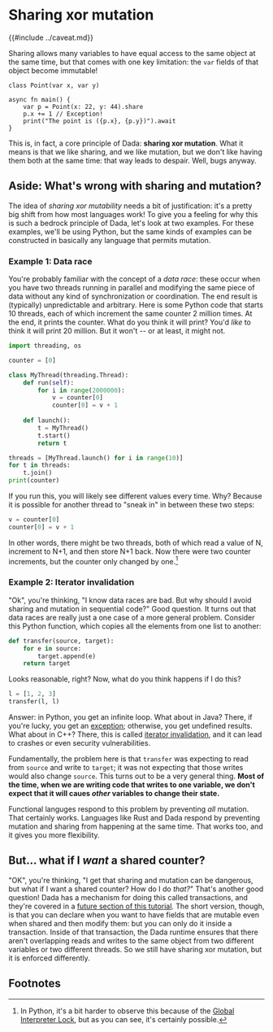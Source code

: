 # Sharing xor mutation

{{#include ../caveat.md}}

Sharing allows many variables to have equal access to the same object at the same time, but that comes with one key limitation: the `var` fields of that object become immutable!

```
class Point(var x, var y)

async fn main() {
    var p = Point(x: 22, y: 44).share
    p.x += 1 // Exception!
    print("The point is ({p.x}, {p.y})").await
}
```

This is, in fact, a core principle of Dada: **sharing xor mutation**. What it means is that we like sharing, and we like mutation, but we don't like having them both at the same time: that way leads to despair. Well, bugs anyway.

## Aside: What's wrong with sharing and mutation?

The idea of *sharing xor mutability* needs a bit of justification: it's a pretty big shift from how most languages work! To give you a feeling for why this is such a bedrock principle of Dada, let's look at two examples. For these examples, we'll be using Python, but the same kinds of examples can be constructed in basically any language that permits mutation.

### Example 1: Data race

You're probably familiar with the concept of a *data race*: these occur when you have two threads running in parallel and modifying the same piece of data without any kind of synchronization or coordination. The end result is (typically) unpredictable and arbitrary. Here is some Python code that starts 10 threads, each of which increment the same counter 2 million times. At the end, it prints the counter. What do you think it will print? You'd *like* to think it will print 20 million. But it won't -- or at least, it might not.

```python
import threading, os

counter = [0]

class MyThread(threading.Thread):
    def run(self):
        for i in range(2000000):
            v = counter[0]
            counter[0] = v + 1
    
    def launch():
        t = MyThread()
        t.start()
        return t

threads = [MyThread.launch() for i in range(10)]
for t in threads:
    t.join()
print(counter)
```

If you run this, you will likely see different values every time. Why? Because it is possible for another thread to "sneak in" in between these two steps:

```python
v = counter[0]
counter[0] = v + 1
```

In other words, there might be two threads, both of which read a value of N, increment to N+1, and then store N+1 back. Now there were two counter increments, but the counter only changed by one.[^GIL]

### Example 2: Iterator invalidation

"Ok", you're thinking, "I know data races are bad. But why should I avoid sharing and mutation in sequential code?" Good question. It turns out that data races are really just a one case of a more general problem. Consider this Python function, which copies all the elements from one list to another:

```python
def transfer(source, target):
    for e in source:
        target.append(e)
    return target
```

Looks reasonable, right? Now, what do you think happens if I do this?

```python
l = [1, 2, 3]
transfer(l, l)
```

Answer: in Python, you get an infinite loop. What about in Java? There, if you're lucky, you get an [exception](https://docs.oracle.com/javase/7/docs/api/java/util/ConcurrentModificationException.html); otherwise, you get undefined results. What about in C++? There, this is called [iterator invalidation](https://wiki.c2.com/?IteratorInvalidationProblem), and it can lead to crashes or even security vulnerabilities.

Fundamentally, the problem here is that `transfer` was expecting to read from `source` and write to `target`; it was not expecting that those writes would also change `source`. This turns out to be a very general thing. **Most of the time, when we are writing code that writes to one variable, we don't expect that it will caues *other* variables to change their state.**

Functional languges respond to this problem by preventing *all* mutation. That certainly works. Languages like Rust and Dada respond by preventing mutation and sharing from happening at the same time. That works too, and it gives you more flexibility.

## But... what if I *want* a shared counter?

"OK", you're thinking, "I get that sharing and mutation can be dangerous, but what if I want a shared counter? How do I do *that?*" That's another good question! Dada has a mechanism for doing this called transactions, and they're covered in a [future section of this tutorial](./atomic.md). The short version, though, is that you can declare when you want to have fields that are mutable even when shared and then modify them: but you can only do it inside a transaction. Inside of that transaction, the Dada runtime ensures that there aren't overlapping reads and writes to the same object from two different variables or two different threads. So we still have sharing xor mutation, but it is enforced differently.

## Footnotes

[^GIL]: In Python, it's a bit harder to observe this because of the [Global Interpreter Lock](https://wiki.python.org/moin/GlobalInterpreterLock), but as you can see, it's certainly possible.


